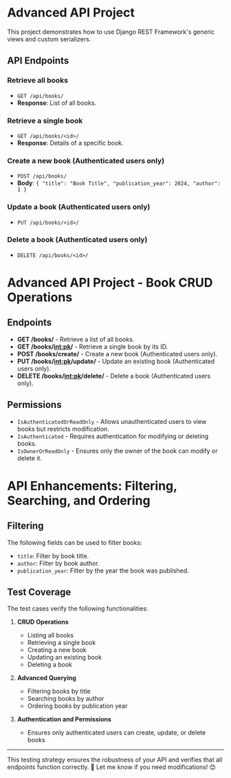 # Advanced API Project

This project demonstrates how to use Django REST Framework's generic views and custom serializers.

## API Endpoints

### Retrieve all books
- `GET /api/books/`
- **Response**: List of all books.

### Retrieve a single book
- `GET /api/books/<id>/`
- **Response**: Details of a specific book.

### Create a new book (Authenticated users only)
- `POST /api/books/`
- **Body**: `{ "title": "Book Title", "publication_year": 2024, "author": 1 }`

### Update a book (Authenticated users only)
- `PUT /api/books/<id>/`

### Delete a book (Authenticated users only)
- `DELETE /api/books/<id>/`
# Advanced API Project - Book CRUD Operations

## Endpoints
- **GET /books/** - Retrieve a list of all books.
- **GET /books/<int:pk>/** - Retrieve a single book by its ID.
- **POST /books/create/** - Create a new book (Authenticated users only).
- **PUT /books/<int:pk>/update/** - Update an existing book (Authenticated users only).
- **DELETE /books/<int:pk>/delete/** - Delete a book (Authenticated users only).

## Permissions
- `IsAuthenticatedOrReadOnly` - Allows unauthenticated users to view books but restricts modification.
- `IsAuthenticated` - Requires authentication for modifying or deleting books.
- `IsOwnerOrReadOnly` - Ensures only the owner of the book can modify or delete it.


# API Enhancements: Filtering, Searching, and Ordering

## Filtering
The following fields can be used to filter books:
- `title`: Filter by book title.
- `author`: Filter by book author.
- `publication_year`: Filter by the year the book was published.


## Test Coverage
The test cases verify the following functionalities:

1. **CRUD Operations**
   - Listing all books
   - Retrieving a single book
   - Creating a new book
   - Updating an existing book
   - Deleting a book

2. **Advanced Querying**
   - Filtering books by title
   - Searching books by author
   - Ordering books by publication year

3. **Authentication and Permissions**
   - Ensures only authenticated users can create, update, or delete books

---
This testing strategy ensures the robustness of your API and verifies that all endpoints function correctly. 🚀 Let me know if you need modifications! 😊

